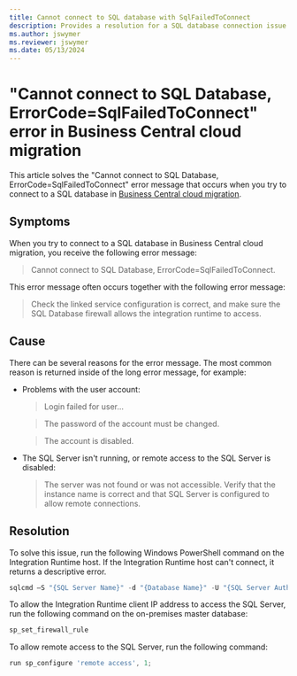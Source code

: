 ```yaml
---
title: Cannot connect to SQL database with SqlFailedToConnect
description: Provides a resolution for a SQL database connection issue in Business Central cloud migration.
ms.author: jswymer 
ms.reviewer: jswymer 
ms.date: 05/13/2024
---
```

# "Cannot connect to SQL Database, ErrorCode=SqlFailedToConnect" error in Business Central cloud migration

This article solves the "Cannot connect to SQL Database, ErrorCode=SqlFailedToConnect" error message that occurs when you try to connect to a SQL database in [Business Central cloud migration](/dynamics365/business-central/dev-itpro/administration/migration-manage).

## Symptoms

When you try to connect to a SQL database in Business Central cloud migration, you receive the following error message:

> Cannot connect to SQL Database, ErrorCode=SqlFailedToConnect.

This error message often occurs together with the following error message:

> Check the linked service configuration is correct, and make sure the SQL Database firewall allows the integration runtime to access.

## Cause

There can be several reasons for the error message. The most common reason is returned inside of the long error message, for example:

- Problems with the user account:

  > Login failed for user...

  > The password of the account must be changed.

  > The account is disabled.

- The SQL Server isn't running, or remote access to the SQL Server is disabled:

  > The server was not found or was not accessible. Verify that the instance name is correct and that SQL Server is configured to allow remote connections.

## Resolution

To solve this issue, run the following Windows PowerShell command on the Integration Runtime host. If the Integration Runtime host can't connect, it returns a descriptive error.

```powershell
sqlcmd –S "{SQL Server Name}" -d "{Database Name}" -U "{SQL Server Authenticated User Name}" -P "{PlaceholderSQLServerAuthenticatedPassword}" -Q 'select * from [dbo].[Intelligent Cloud]'
```

To allow the Integration Runtime client IP address to access the SQL Server, run the following command on the on-premises master database:

```powershell
sp_set_firewall_rule
```

To allow remote access to the SQL Server, run the following command:

```powershell
run sp_configure 'remote access', 1; 
```
